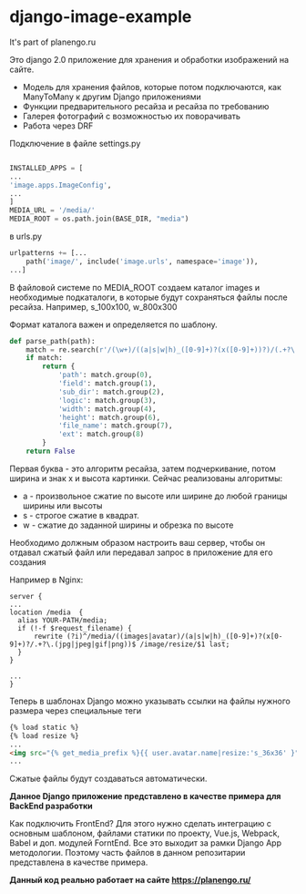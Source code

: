 # django-image-example
It's part of planengo.ru

Это django 2.0 приложение для хранения и обработки изображений на сайте.

- Модель для хранения файлов, которые потом подключаются, как ManyToMany к другим Django приложениями
- Функции предварительного ресайза и ресайза по требованию
- Галерея фотографий с возможностью их поворачивать
- Работа через DRF

Подключение в файле settings.py
```python

INSTALLED_APPS = [
...
'image.apps.ImageConfig',
...
]
MEDIA_URL = '/media/'
MEDIA_ROOT = os.path.join(BASE_DIR, "media")

```

в urls.py
```python
urlpatterns += [...
    path('image/', include('image.urls', namespace='image')),
...]
```

В файловой системе по MEDIA_ROOT создаем каталог images и необходимые подкаталоги, 
в которые будут сохраняться файлы после ресайза. Например, s_100x100, w_800x300

Формат каталога важен и определяется по шаблону.
```python
def parse_path(path):
    match = re.search(r'/(\w+)/((a|s|w|h)_([0-9]+)?(x([0-9]+))?)/(.+?\.(jpg|jpeg|gif|png))$', path, re.IGNORECASE)
    if match:
        return {
            'path': match.group(0),
            'field': match.group(1),
            'sub_dir': match.group(2),
            'logic': match.group(3),
            'width': match.group(4),
            'height': match.group(6),
            'file_name': match.group(7),
            'ext': match.group(8)
        }
    return False
```

Первая буква - это алгоритм ресайза, затем подчеркивание, потом ширина и знак x и высота картинки.
Сейчас реализованы алгоритмы:
- а - произвольное сжатие по высоте или ширине до любой границы ширины или высоты
- s - строгое сжатие в квадрат. 
- w - сжатие до заданной ширины и обрезка по высоте 


Необходимо должным образом настроить ваш сервер, чтобы он отдавал сжатый файл или передавал запрос в приложение для его создания 

Например в Nginx:
```
server {
...
location /media  {
  alias YOUR-PATH/media;  
  if (!-f $request_filename) {
      rewrite (?i)^/media/((images|avatar)/(a|s|w|h)_([0-9]+)?(x[0-9]+)?/.+?\.(jpg|jpeg|gif|png))$ /image/resize/$1 last;
  }
}

...
}
```
Теперь в шаблонах Django можно указывать ссылки на файлы нужного размера через специальные теги 

```html
{% load static %}
{% load resize %}
...
<img src="{% get_media_prefix %}{{ user.avatar.name|resize:'s_36x36' }" alt="{{ user.name }}">
...
```
Сжатые файлы будут создаваться автоматически.


**Данное Django приложение представлено в качестве примера для BackEnd разработки**

Как подключить FrontEnd?
Для этого нужно сделать интеграцию с основным шаблоном, файлами статики по проекту, Vue.js, Webpack, Babel и доп. модулей ForntEnd. Все это выходит за рамки Django App методологии. Поэтому часть файлов в данном репозитарии представлена в качестве примера. 



**Данный код реально работает на сайте https://planengo.ru/**
